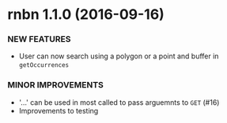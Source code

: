 rnbn 1.1.0 (2016-09-16)
=========================
    
### NEW FEATURES

* User can now search using a polygon or a point and buffer in `getOccurrences`

### MINOR IMPROVEMENTS

* '...' can be used in most called to pass arguemnts to `GET` (#16)
* Improvements to testing
